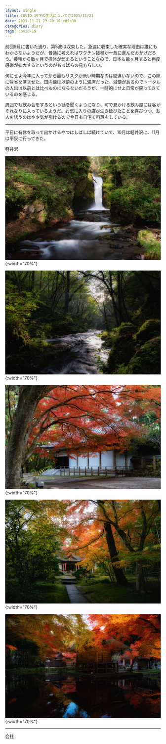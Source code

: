 ```yaml
---
layout: single
title: COVID-19下の生活について＠2021/11/21
date: 2021-11-21 23:20:18 +09:00
categories: diary
tags: covid-19
---
```


前回9月に書いた通り、第5波は収束した。急速に収束した確実な理由は誰にもわからないようだが、普通に考えればワクチン接種が一気に進んだおかげだろう。接種から数ヶ月で抗体が弱まるということなので、日本も数ヶ月すると再度感染が拡大するというのがもっぱらの見方らしい。

何にせよ今年に入ってから最もリスクが低い時期なのは間違いないので、この隙に帰省を済ませた。国内線は以前のように満席だった。減便があるのでトータルの人出は以前とは比べものにならないだろうが、一時的にせよ日常が戻ってきているのを感じる。

周囲でも飲み会をするという話を聞くようになり、町で見かける飲み屋には客がそれなりに入っているようだ。お気に入りの店が生き延びたことを喜びつつ、友人を誘うのはやや気が引けるので今日も自宅で料理をしている。

---

平日に有休を取って出かけるやつはしばしば続けていて、10月は軽井沢に、11月は平泉に行ってきた。

軽井沢

![](/assets/images/posts/N0002505-Edit.jpg){:width="70%"}

![](/assets/images/posts/N0002521-Edit.jpg){:width="70%"}

![](/assets/images/posts/N0005204-Edit.jpg){:width="70%"}

![](/assets/images/posts/N0005215-Edit.jpg){:width="70%"}

![](/assets/images/posts/N0005336-Edit.jpg){:width="70%"}


---


会社
